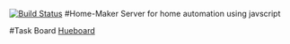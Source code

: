 [![Build Status](https://travis-ci.org/Anzumana/home-maker.svg?branch=master)](https://travis-ci.org/Anzumana/home-maker)
#Home-Maker
Server for home automation using javscript

#Task Board 
[Hueboard](https://huboard.com/Anzumana/home-maker/)
